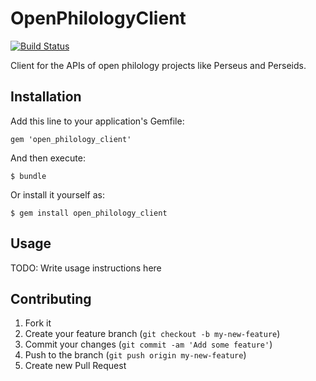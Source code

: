 # OpenPhilologyClient
[![Build Status](https://travis-ci.org/Christof/open_philology_client.png)](https://travis-ci.org/Christof/open_philology_client)

Client for the APIs of open philology projects like Perseus and Perseids.

## Installation

Add this line to your application's Gemfile:

    gem 'open_philology_client'

And then execute:

    $ bundle

Or install it yourself as:

    $ gem install open_philology_client

## Usage

TODO: Write usage instructions here

## Contributing

1. Fork it
2. Create your feature branch (`git checkout -b my-new-feature`)
3. Commit your changes (`git commit -am 'Add some feature'`)
4. Push to the branch (`git push origin my-new-feature`)
5. Create new Pull Request
